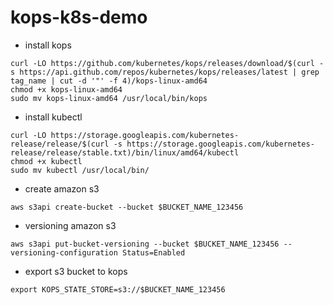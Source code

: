 # kops-k8s-demo

- install kops
```
curl -LO https://github.com/kubernetes/kops/releases/download/$(curl -s https://api.github.com/repos/kubernetes/kops/releases/latest | grep tag_name | cut -d '"' -f 4)/kops-linux-amd64
chmod +x kops-linux-amd64
sudo mv kops-linux-amd64 /usr/local/bin/kops
```

- install kubectl
```
curl -LO https://storage.googleapis.com/kubernetes-release/release/$(curl -s https://storage.googleapis.com/kubernetes-release/release/stable.txt)/bin/linux/amd64/kubectl
chmod +x kubectl
sudo mv kubectl /usr/local/bin/
```

- create amazon s3
```
aws s3api create-bucket --bucket $BUCKET_NAME_123456
```

- versioning amazon s3
```
aws s3api put-bucket-versioning --bucket $BUCKET_NAME_123456 --versioning-configuration Status=Enabled
```

- export s3 bucket to kops
```
export KOPS_STATE_STORE=s3://$BUCKET_NAME_123456
```
